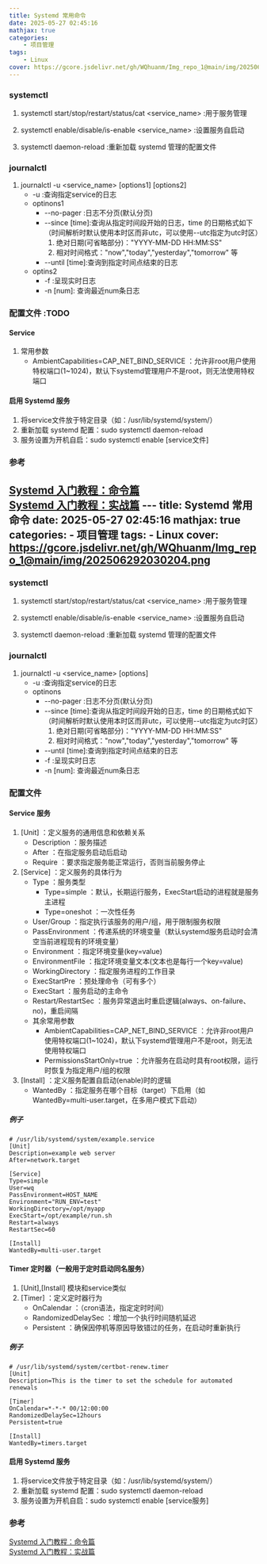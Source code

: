 ```yaml
---
title: Systemd 常用命令
date: 2025-05-27 02:45:16
mathjax: true
categories: 
    - 项目管理
tags: 
    - Linux
cover: https://gcore.jsdelivr.net/gh/WQhuanm/Img_repo_1@main/img/202506292030204.png
---
```



### systemctl
1. systemctl start/stop/restart/status/cat <service_name> :用于服务管理

1. systemctl enable/disable/is-enable <service_name> :设置服务自启动

1. systemctl daemon-reload :重新加载 systemd 管理的配置文件

### journalctl
1. journalctl -u <service_name> [options1] [options2]
    + -u :查询指定service的日志
    + optinons1
        + --no-pager :日志不分页(默认分页)
        + --since [time]:查询从指定时间段开始的日志，time 的日期格式如下（时间解析时默认使用本时区而非utc，可以使用--utc指定为utc时区）
            1. 绝对日期(可省略部分)："YYYY-MM-DD HH:MM:SS"
            1. 相对时间格式："now","today","yesterday","tomorrow" 等
        + --until [time]:查询到指定时间点结束的日志
    + optins2
        + -f :呈现实时日志
        + -n [num]: 查询最近num条日志

### 配置文件 :TODO



#### Service
1. 常用参数
    + AmbientCapabilities=CAP_NET_BIND_SERVICE ：允许非root用户使用特权端口(1~1024)，默认下systemd管理用户不是root，则无法使用特权端口

#### 启用 Systemd 服务
1. 将service文件放于特定目录（如：/usr/lib/systemd/system/）
1. 重新加载 systemd 配置：sudo systemctl daemon-reload
1. 服务设置为开机自启：sudo systemctl enable [service文件]

### 参考
[Systemd 入门教程：命令篇](https://www.ruanyifeng.com/blog/2016/03/systemd-tutorial-commands.html)  
[Systemd 入门教程：实战篇](https://www.ruanyifeng.com/blog/2016/03/systemd-tutorial-part-two.html)  ---
title: Systemd 常用命令
date: 2025-05-27 02:45:16
mathjax: true
categories: 
    - 项目管理
tags: 
    - Linux
cover: https://gcore.jsdelivr.net/gh/WQhuanm/Img_repo_1@main/img/202506292030204.png
---


### systemctl
1. systemctl start/stop/restart/status/cat <service_name> :用于服务管理

1. systemctl enable/disable/is-enable <service_name> :设置服务自启动

1. systemctl daemon-reload :重新加载 systemd 管理的配置文件

### journalctl
1. journalctl -u <service_name> [options]
    + -u :查询指定service的日志
    + optinons
        + --no-pager :日志不分页(默认分页)
        + --since [time]:查询从指定时间段开始的日志，time 的日期格式如下（时间解析时默认使用本时区而非utc，可以使用--utc指定为utc时区）
            1. 绝对日期(可省略部分)："YYYY-MM-DD HH:MM:SS"
            1. 相对时间格式："now","today","yesterday","tomorrow" 等
        + --until [time]:查询到指定时间点结束的日志
        + -f :呈现实时日志
        + -n [num]: 查询最近num条日志

### 配置文件
#### Service 服务
1. [Unit] ：定义服务的通用信息和依赖关系
    - Description ：服务描述
    - After ：在指定服务启动后启动
    - Require ：要求指定服务能正常运行，否则当前服务停止
1. [Service] ：定义服务的具体行为
    - Type ：服务类型
        - Type=simple ：默认，长期运行服务，ExecStart启动的进程就是服务主进程
        - Type=oneshot ：一次性任务
    - User/Group ：指定执行该服务的用户/组，用于限制服务权限
    - PassEnvironment ：传递系统的环境变量（默认systemd服务启动时会清空当前进程现有的环境变量）
    - Environment ：指定环境变量(key=value)
    - EnvironmentFile ：指定环境变量文本(文本也是每行一个key=value)
    - WorkingDirectory ：指定服务进程的工作目录
    - ExecStartPre ：预处理命令（可有多个）
    - ExecStart ：服务启动的主命令
    - Restart/RestartSec ：服务异常退出时重启逻辑(always、on-failure、no)，重启间隔
    - 其余常用参数
        - AmbientCapabilities=CAP_NET_BIND_SERVICE ：允许非root用户使用特权端口(1~1024)，默认下systemd管理用户不是root，则无法使用特权端口
        - PermissionsStartOnly=true ：允许服务在启动时具有root权限，运行时恢复为指定用户/组的权限
1. [Install] ：定义服务配置自启动(enable)时的逻辑
    - WantedBy ：指定服务在哪个目标（target）下启用（如WantedBy=multi-user.target，在多用户模式下启动）  

##### 例子
```shell
# /usr/lib/systemd/system/example.service
[Unit]
Description=example web server 
After=network.target

[Service]
Type=simple
User=wq
PassEnvironment=HOST_NAME
Environment="RUN_ENV=test"
WorkingDirectory=/opt/myapp
ExecStart=/opt/example/run.sh
Restart=always
RestartSec=60

[Install]
WantedBy=multi-user.target
```
 
#### Timer 定时器（一般用于定时启动同名服务）
1. [Unit],[Install] 模块和service类似
1. [Timer] ：定义定时器行为
    - OnCalendar ：（cron语法，指定定时时间）
    - RandomizedDelaySec ：增加一个执行时间随机延迟
    - Persistent ：确保因停机等原因导致错过的任务，在启动时重新执行

##### 例子
```shell
# /usr/lib/systemd/system/certbot-renew.timer
[Unit]
Description=This is the timer to set the schedule for automated renewals

[Timer]
OnCalendar=*-*-* 00/12:00:00
RandomizedDelaySec=12hours
Persistent=true

[Install]
WantedBy=timers.target
```


#### 启用 Systemd 服务
1. 将service文件放于特定目录（如：/usr/lib/systemd/system/）
1. 重新加载 systemd 配置：sudo systemctl daemon-reload
1. 服务设置为开机自启：sudo systemctl enable [service服务]

### 参考
[Systemd 入门教程：命令篇](https://www.ruanyifeng.com/blog/2016/03/systemd-tutorial-commands.html)  
[Systemd 入门教程：实战篇](https://www.ruanyifeng.com/blog/2016/03/systemd-tutorial-part-two.html)  